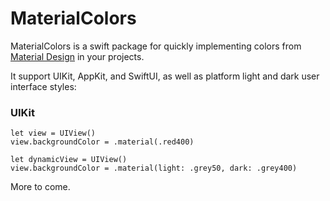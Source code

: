 # MaterialColors

MaterialColors is a swift package for quickly implementing colors from [Material Design](https://www.material.io) in your projects.

It support UIKit, AppKit, and SwiftUI, as well as platform light and dark user interface styles:


### UIKit

```
let view = UIView()
view.backgroundColor = .material(.red400)

let dynamicView = UIView()
view.backgroundColor = .material(light: .grey50, dark: .grey400)
```

More to come.
